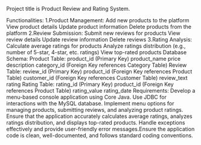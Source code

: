 Project title is Product Review and Rating System.

Functionalities:
1.Product Management:
	Add new products to the platform
	View product details
	Update product information
	Delete products from the platform
2.Review Submission:
	Submit new reviews for products
	View review details
	Update review information
	Delete reviews
3.Rating Analysis:
	Calculate average ratings for products
	Analyze ratings distribution (e.g., number of 5-star, 4-star, etc. ratings)
	View top-rated products
Database Schema:
Product Table:
	product_id (Primary Key)
	product_name
	price
	description
	category_id (Foreign Key references Category Table)
	Review Table:
	review_id (Primary Key)
	product_id (Foreign Key references Product Table)
	customer_id (Foreign Key references Customer Table)
	review_text
	rating
Rating Table:
	rating_id (Primary Key)
	product_id (Foreign Key references Product Table)
	rating_value
	rating_date
Requirements:
	Develop a menu-based console application using Core Java.
	Use JDBC for interactions with the MySQL database.
	Implement menu options for managing products, submitting reviews, and analyzing product ratings.
	Ensure that the application accurately calculates average ratings, analyzes ratings distribution, and displays top-rated products.
	Handle exceptions effectively and provide user-friendly error messages.Ensure the application code is clean, well-documented, and 	follows standard coding conventions.